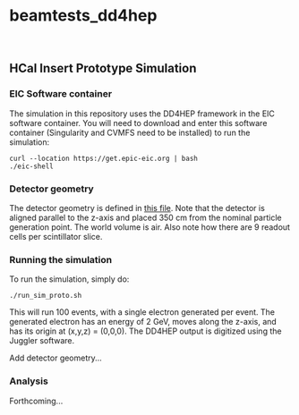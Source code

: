 # beamtests_dd4hep
<br/>

HCal Insert Prototype Simulation
---------------------------------

### EIC Software container
The simulation in this repository uses the DD4HEP framework in the EIC software container. You will need to download and enter this software container (Singularity and CVMFS need to be installed) to run the simulation:
```
curl --location https://get.epic-eic.org | bash
./eic-shell
```

### Detector geometry
The detector geometry is defined in [this file](prototype.xml). Note that the detector is aligned parallel to the z-axis and placed 350 cm from the nominal particle generation point. The world volume is air. Also note how there are 9 readout cells per scintillator slice.

### Running the simulation
To run the simulation, simply do:
```
./run_sim_proto.sh
```
This will run 100 events, with a single electron generated per event. The generated electron has an energy of 2 GeV, moves along the z-axis, and has its origin at (x,y,z) = (0,0,0). The DD4HEP output is digitized using the Juggler software.

Add detector geometry...

### Analysis
Forthcoming...
<br/>
